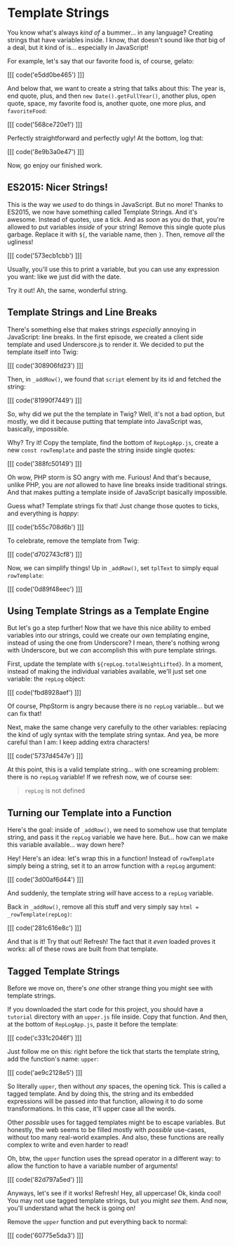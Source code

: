 # Template Strings

You know what's always *kind of* a bummer... in any language? Creating strings that
have variables inside. I know, that doesn't sound like *that* big of a deal, but
it kind of is... especially in JavaScript!

For example, let's say that our favorite food is, of course, gelato:

[[[ code('e5dd0be465') ]]]

And below that, we want to create a string that talks about this: The year is, end quote,
plus, and then `new Date().getFullYear()`, another plus, open quote, space, my favorite
food is, another quote, one more plus, and `favoriteFood`:

[[[ code('568ce720e1') ]]]

Perfectly straightforward and perfectly ugly! At the bottom, log that:

[[[ code('8e9b3a0e47') ]]]

Now, go enjoy our finished work.

## ES2015: Nicer Strings!

This is the way we *used* to do things in JavaScript. But no more! Thanks to ES2015,
we now have something called Template Strings. And it's awesome. Instead of quotes,
use a tick. And as *soon* as you do that, you're allowed to put variables *inside*
of your string! Remove this single quote plus garbage. Replace it with `${`, the
variable name, then `}`. Then, remove *all* the ugliness!

[[[ code('573ecb1cbb') ]]]

Usually, you'll use this to print a variable, but you can use any expression you want:
like we just did with the date.

Try it out! Ah, the same, wonderful string.

## Template Strings and Line Breaks

There's something else that makes strings *especially* annoying in JavaScript:
line breaks. In the first episode, we created a client side template and used
Underscore.js to render it. We decided to put the template itself into Twig:

[[[ code('308906fd23') ]]]

Then, in `_addRow()`, we found that `script` element by its id and fetched the string:

[[[ code('81990f7449') ]]]

So, why did we put the the template in Twig? Well, it's not a bad option, but mostly,
we did it because putting that template into JavaScript was, basically, impossible.

Why? Try it! Copy the template, find the bottom of `RepLogApp.js`, create
a new `const rowTemplate` and paste the string inside single quotes:

[[[ code('388fc50149') ]]]

Oh wow, PHP storm is SO angry with me. Furious! And that's because, unlike PHP,
you are *not* allowed to have line breaks inside traditional strings. And that makes
putting a template inside of JavaScript basically impossible.

Guess what? Template strings fix that! Just change those quotes to ticks, and
everything is *happy*:

[[[ code('b55c708d6b') ]]]

To celebrate, remove the template from Twig:

[[[ code('d702743cf8') ]]]

Now, we can simplify things! Up in `_addRow()`, set `tplText` to simply equal `rowTemplate`:

[[[ code('0d89f48eec') ]]]

## Using Template Strings as a Template Engine

But let's go a step further! Now that we have this nice ability to embed variables
into our strings, could we create our *own* templating engine, instead of using
the one from Underscore? I mean, there's nothing wrong with Underscore, but we *can*
accomplish this with pure template strings.

First, update the template with `${repLog.totalWeightLifted}`. In a moment, instead
of making the individual variables available, we'll just set one variable: the
`repLog` object:

[[[ code('fbd8928aef') ]]]

Of course, PhpStorm is angry because there *is* no `repLog` variable... but we can
fix that!

Next, make the same change very carefully to the other variables: replacing the
kind of ugly syntax with the template string syntax. And yea, be more careful than
I am: I keep adding extra characters!

[[[ code('5737d4547e') ]]]

At this point, this is a valid template string... with one screaming problem: there
is no `repLog` variable! If we refresh now, we of course see:

> `repLog` is not defined

## Turning our Template into a Function

Here's the goal: inside of `_addRow()`, we need to somehow use that template string,
and pass it the `repLog` variable we have here. But... how can we make this variable
available... way down here?

Hey! Here's an idea: let's wrap this in a function! Instead of `rowTemplate` simply
being a string, set it to an arrow function with a `repLog` argument:

[[[ code('3d00af6d44') ]]]

And suddenly, the template string *will* have access to a `repLog` variable.

Back in `_addRow()`, remove all this stuff and very simply say
`html = _rowTemplate(repLog)`:

[[[ code('281c616e8c') ]]]

And that is it! Try that out! Refresh! The fact that it *even* loaded proves it
works: all of these rows are built from that template.

## Tagged Template Strings

Before we move on, there's *one* other strange thing you might see with template
strings.

If you downloaded the start code for this project, you should have a `tutorial` directory
with an `upper.js` file inside. Copy that function. And then, at the bottom of
`RepLogApp.js`, paste it before the template:

[[[ code('c331c2046f') ]]]

Just follow me on this: right before the tick that starts the template string, add the
function's name: `upper`:

[[[ code('ae9c2128e5') ]]]

So literally `upper`, then without *any* spaces, the opening tick. This is called
a tagged template. And by doing this, the string and its embedded expressions will
be passed *into* that function, allowing it to do some transformations. In this case,
it'll upper case all the words.

Other *possible* uses for tagged templates might be to escape variables. But honestly,
the web seems to be filled mostly with *possible* use-cases, without too many real-world
examples. And also, these functions are really complex to write and even harder to
read!

Oh, btw, the `upper` function uses the spread operator in a different way: to allow
the function to have a variable number of arguments!

[[[ code('82d797a5ed') ]]]

Anyways, let's see if it works! Refresh! Hey, all uppercase! Ok, kinda cool! You
may not use tagged template strings, but you might *see* them. And now, you'll
understand what the heck is going on!

Remove the `upper` function and put everything back to normal:

[[[ code('60775e5da3') ]]]
